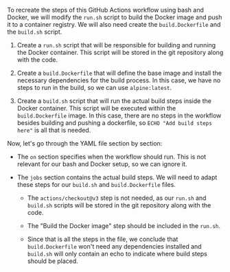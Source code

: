 To recreate the steps of this GitHub Actions workflow using bash and Docker, we will modify the `run.sh` script to build the Docker image and push it to a container registry. We will also need create the `build.Dockerfile` and the `build.sh` script.

1. Create a `run.sh` script that will be responsible for building and running the Docker container. This script will be stored in the git repository along with the code.

2. Create a `build.Dockerfile` that will define the base image and install the necessary dependencies for the build process. In this case, we have no steps to run in the build, so we can use `alpine:latest`.

3. Create a `build.sh` script that will run the actual build steps inside the Docker container. This script will be executed within the `build.Dockerfile` image. In this case, there are no steps in the workflow besides building and pushing a dockerfile, so `ECHO "Add build steps here"` is all that is needed.

Now, let's go through the YAML file section by section:

- The `on` section specifies when the workflow should run. This is not relevant for our bash and Docker setup, so we can ignore it.

- The `jobs` section contains the actual build steps. We will need to adapt these steps for our `build.sh` and `build.Dockerfile` files.

  - The `actions/checkout@v3` step is not needed, as our `run.sh` and `build.sh` scripts will be stored in the git repository along with the code.

  - The "Build the Docker image" step should be included in the `run.sh`.

  - Since that is all the steps in the file, we conclude that  `build.Dockerfile` won't need any dependencies installed and `build.sh` will only contain an echo to indicate where build steps should be placed.
